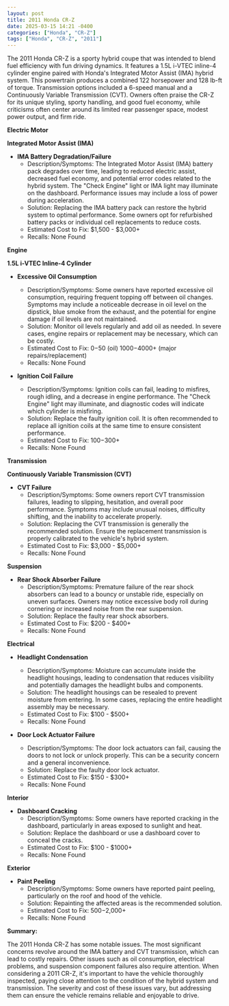 ```yaml
---
layout: post
title: 2011 Honda CR-Z
date: 2025-03-15 14:21 -0400
categories: ["Honda", "CR-Z"]
tags: ["Honda", "CR-Z", "2011"]
---
```

The 2011 Honda CR-Z is a sporty hybrid coupe that was intended to blend fuel efficiency with fun driving dynamics. It features a 1.5L i-VTEC inline-4 cylinder engine paired with Honda's Integrated Motor Assist (IMA) hybrid system. This powertrain produces a combined 122 horsepower and 128 lb-ft of torque. Transmission options included a 6-speed manual and a Continuously Variable Transmission (CVT). Owners often praise the CR-Z for its unique styling, sporty handling, and good fuel economy, while criticisms often center around its limited rear passenger space, modest power output, and firm ride.

**Electric Motor**

**Integrated Motor Assist (IMA)**

* **IMA Battery Degradation/Failure**
    * Description/Symptoms: The Integrated Motor Assist (IMA) battery pack degrades over time, leading to reduced electric assist, decreased fuel economy, and potential error codes related to the hybrid system. The "Check Engine" light or IMA light may illuminate on the dashboard. Performance issues may include a loss of power during acceleration.
    * Solution: Replacing the IMA battery pack can restore the hybrid system to optimal performance. Some owners opt for refurbished battery packs or individual cell replacements to reduce costs.
    * Estimated Cost to Fix: $1,500 - $3,000+
    * Recalls: None Found

**Engine**

**1.5L i-VTEC Inline-4 Cylinder**

* **Excessive Oil Consumption**
    * Description/Symptoms: Some owners have reported excessive oil consumption, requiring frequent topping off between oil changes. Symptoms may include a noticeable decrease in oil level on the dipstick, blue smoke from the exhaust, and the potential for engine damage if oil levels are not maintained.
    * Solution: Monitor oil levels regularly and add oil as needed. In severe cases, engine repairs or replacement may be necessary, which can be costly.
    * Estimated Cost to Fix: $0-$50 (oil) $1000-$4000+ (major repairs/replacement)
    * Recalls: None Found

* **Ignition Coil Failure**
    * Description/Symptoms: Ignition coils can fail, leading to misfires, rough idling, and a decrease in engine performance. The "Check Engine" light may illuminate, and diagnostic codes will indicate which cylinder is misfiring.
    * Solution: Replace the faulty ignition coil. It is often recommended to replace all ignition coils at the same time to ensure consistent performance.
    * Estimated Cost to Fix: $100-$300+
    * Recalls: None Found

**Transmission**

**Continuously Variable Transmission (CVT)**

* **CVT Failure**
    * Description/Symptoms: Some owners report CVT transmission failures, leading to slipping, hesitation, and overall poor performance. Symptoms may include unusual noises, difficulty shifting, and the inability to accelerate properly.
    * Solution: Replacing the CVT transmission is generally the recommended solution. Ensure the replacement transmission is properly calibrated to the vehicle's hybrid system.
    * Estimated Cost to Fix: $3,000 - $5,000+
    * Recalls: None Found

**Suspension**

* **Rear Shock Absorber Failure**
    * Description/Symptoms: Premature failure of the rear shock absorbers can lead to a bouncy or unstable ride, especially on uneven surfaces. Owners may notice excessive body roll during cornering or increased noise from the rear suspension.
    * Solution: Replace the faulty rear shock absorbers.
    * Estimated Cost to Fix: $200 - $400+
    * Recalls: None Found

**Electrical**

* **Headlight Condensation**
    * Description/Symptoms: Moisture can accumulate inside the headlight housings, leading to condensation that reduces visibility and potentially damages the headlight bulbs and components.
    * Solution: The headlight housings can be resealed to prevent moisture from entering. In some cases, replacing the entire headlight assembly may be necessary.
    * Estimated Cost to Fix: $100 - $500+
    * Recalls: None Found

* **Door Lock Actuator Failure**
    * Description/Symptoms: The door lock actuators can fail, causing the doors to not lock or unlock properly. This can be a security concern and a general inconvenience.
    * Solution: Replace the faulty door lock actuator.
    * Estimated Cost to Fix: $150 - $300+
    * Recalls: None Found

**Interior**

* **Dashboard Cracking**
    * Description/Symptoms: Some owners have reported cracking in the dashboard, particularly in areas exposed to sunlight and heat.
    * Solution: Replace the dashboard or use a dashboard cover to conceal the cracks.
    * Estimated Cost to Fix: $100 - $1000+
    * Recalls: None Found

**Exterior**

* **Paint Peeling**
    * Description/Symptoms: Some owners have reported paint peeling, particularly on the roof and hood of the vehicle.
    * Solution: Repainting the affected areas is the recommended solution.
    * Estimated Cost to Fix: $500-$2,000+
    * Recalls: None Found

**Summary:**

The 2011 Honda CR-Z has some notable issues. The most significant concerns revolve around the IMA battery and CVT transmission, which can lead to costly repairs. Other issues such as oil consumption, electrical problems, and suspension component failures also require attention. When considering a 2011 CR-Z, it's important to have the vehicle thoroughly inspected, paying close attention to the condition of the hybrid system and transmission. The severity and cost of these issues vary, but addressing them can ensure the vehicle remains reliable and enjoyable to drive.

